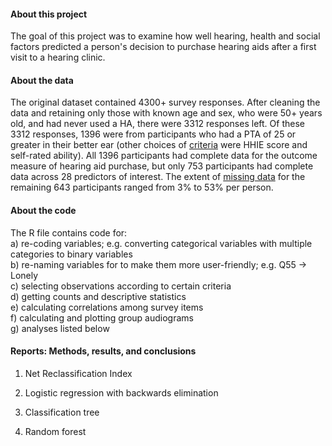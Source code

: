 #### About this project
 
The goal of this project was to examine how well hearing, health and social factors predicted a person's decision to purchase hearing aids after a first visit to a hearing clinic. 
 
#### About the data
 
The original dataset contained 4300+ survey responses. After cleaning the data and retaining only those with known age and sex, who were 50+ years old, and had never used a HA, there were 3312 responses left. Of these 3312 responses, 1396 were from participants who had a PTA of 25 or greater in their better ear (other choices of [criteria](https://huiwen-goy.github.io/connect1-stigma/Connect1_Stigma_criteria.html) were HHIE score and self-rated ability). All 1396 participants had complete data for the outcome measure of hearing aid purchase, but only 753 participants had complete data across 28 predictors of interest. The extent of [missing data](https://huiwen-goy.github.io/connect1-stigma/Connect1_Stigma_describe_imputation.html) for the remaining 643 participants ranged from 3% to 53% per person. 
 
#### About the code
 
The R file contains code for:  
a) re-coding variables; e.g. converting categorical variables with multiple categories to binary variables  
b) re-naming variables for to make them more user-friendly; e.g. Q55 -> Lonely   
c) selecting observations according to certain criteria   
d) getting counts and descriptive statistics   
e) calculating correlations among survey items  
f) calculating and plotting group audiograms   
g) analyses listed below 
 
#### Reports: Methods, results, and conclusions

1. Net Reclassification Index

2. Logistic regression with backwards elimination

3. Classification tree

4. Random forest
